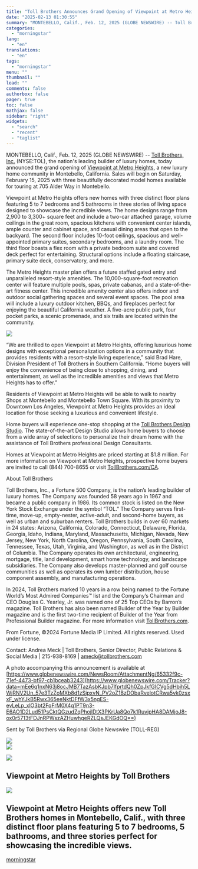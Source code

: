 ```yaml
---
title: "Toll Brothers Announces Grand Opening of Viewpoint at Metro Heights in Montebello, California"
date: "2025-02-13 01:30:55"
summary: "MONTEBELLO, Calif., Feb. 12, 2025 (GLOBE NEWSWIRE) -- Toll Brothers, Inc. (NYSE:TOL), the nation's leading builder of luxury homes, today announced the grand opening of Viewpoint at Metro Heights, a new luxury home community in Montebello, California. Sales will begin on Saturday, February 15, 2025 with three beautifully decorated model..."
categories:
  - "morningstar"
lang:
  - "en"
translations:
  - "en"
tags:
  - "morningstar"
menu: ""
thumbnail: ""
lead: ""
comments: false
authorbox: false
pager: true
toc: false
mathjax: false
sidebar: "right"
widgets:
  - "search"
  - "recent"
  - "taglist"
---
```


MONTEBELLO, Calif., Feb. 12, 2025 (GLOBE NEWSWIRE) -- [Toll Brothers, Inc.](https://www.globenewswire.com/Tracker?data=9p0uof8n7zvr5P-FN-teeM8yjyo-iXe3FcgQI4D4s9waqP8XAbS9O4OafXAshIjVVqFPZHuLnC55qBrRKDDEzM1YMzGC-MZHgJEH0ke_tLU=) (NYSE:TOL), the nation's leading builder of luxury homes, today announced the grand opening of [Viewpoint at Metro Heights](https://www.globenewswire.com/Tracker?data=FTen_2BJaEVqyE-0tfTmZ5kWu6crNhzsQgteM0G4dYZC3alxmE5e3PiA3pBW4Jp7bk72eo4G6KEdlASoOX-6G2DLLWDNcYjh2iGvkL2Mp4Cm87fsKW6WvoN6CRx7MmGJO_7yoGAd_AwoRT10-Y68KIycJXxwG7Vlm8R3uO7LSDi10qITcuZY2tlCh9-RkK9K), a new luxury home community in Montebello, California. Sales will begin on Saturday, February 15, 2025 with three beautifully decorated model homes available for touring at 705 Alder Way in Montebello.

Viewpoint at Metro Heights offers new homes with three distinct floor plans featuring 5 to 7 bedrooms and 5 bathrooms in three stories of living space designed to showcase the incredible views. The home designs range from 2,900 to 3,300+ square feet and include a two-car attached garage, volume ceilings in the great room, spacious kitchens with convenient center islands, ample counter and cabinet space, and casual dining areas that open to the backyard. The second floor includes 10-foot ceilings, spacious and well-appointed primary suites, secondary bedrooms, and a laundry room. The third floor boasts a flex room with a private bedroom suite and covered deck perfect for entertaining. Structural options include a floating staircase, primary suite deck, conservatory, and more.

The Metro Heights master plan offers a future staffed gated entry and unparalleled resort-style amenities. The 10,000-square-foot recreation center will feature multiple pools, spas, private cabanas, and a state-of-the-art fitness center. This incredible amenity center also offers indoor and outdoor social gathering spaces and several event spaces. The pool area will include a luxury outdoor kitchen, BBQs, and fireplaces perfect for enjoying the beautiful California weather. A five-acre public park, four pocket parks, a scenic promenade, and six trails are located within the community.

 ![](https://ml.globenewswire.com/Resource/Download/65332f9c-71ef-4473-bf97-cb1bceab3243/03-mh-viewpoint-spectrum-great-room.jpg)  


“We are thrilled to open Viewpoint at Metro Heights, offering luxurious home designs with exceptional personalization options in a community that provides residents with a resort-style living experience,” said Brad Hare, Division President of Toll Brothers in Southern California. “Home buyers will enjoy the convenience of being close to shopping, dining, and entertainment, as well as the incredible amenities and views that Metro Heights has to offer.”

Residents of Viewpoint at Metro Heights will be able to walk to nearby Shops at Montebello and Montebello Town Square. With its proximity to Downtown Los Angeles, Viewpoint at Metro Heights provides an ideal location for those seeking a luxurious and convenient lifestyle.

Home buyers will experience one-stop shopping at the [Toll Brothers Design Studio](https://www.globenewswire.com/Tracker?data=9p0uof8n7zvr5P-FN-teeIY21sgqzMh4vY1q4oLNl10T_JhEySPfSy8MzJABTya0S1RtgkuaSkDrOhG1v8DIONfv7qOKWeYnkPxbi6qr94bgiKzLCRxyTnxPvDzTMUgM). The state-of-the-art Design Studio allows home buyers to choose from a wide array of selections to personalize their dream home with the assistance of Toll Brothers professional Design Consultants.

Homes at Viewpoint at Metro Heights are priced starting at $1.8 million. For more information on Viewpoint at Metro Heights, prospective home buyers are invited to call (844) 700-8655 or visit [TollBrothers.com/CA](https://www.globenewswire.com/Tracker?data=sSzSv7Ir-mNVSMUL3Ii97-vn1BA81A2G_ApMm3UcZA3ofWRB5yQ-jU7ghSIyQCAnLXPoH_DZR7hGWiZ6FZJHeNqQbO52bbaZm2dT6HNTHn4oEI9mEMLflFx8iN7-mQNP).

About Toll Brothers

Toll Brothers, Inc., a Fortune 500 Company, is the nation’s leading builder of luxury homes. The Company was founded 58 years ago in 1967 and became a public company in 1986. Its common stock is listed on the New York Stock Exchange under the symbol “TOL.” The Company serves first-time, move-up, empty-nester, active-adult, and second-home buyers, as well as urban and suburban renters. Toll Brothers builds in over 60 markets in 24 states: Arizona, California, Colorado, Connecticut, Delaware, Florida, Georgia, Idaho, Indiana, Maryland, Massachusetts, Michigan, Nevada, New Jersey, New York, North Carolina, Oregon, Pennsylvania, South Carolina, Tennessee, Texas, Utah, Virginia, and Washington, as well as in the District of Columbia. The Company operates its own architectural, engineering, mortgage, title, land development, smart home technology, and landscape subsidiaries. The Company also develops master-planned and golf course communities as well as operates its own lumber distribution, house component assembly, and manufacturing operations.

In 2024, Toll Brothers marked 10 years in a row being named to the Fortune World’s Most Admired Companies™ list and the Company’s Chairman and CEO Douglas C. Yearley, Jr. was named one of 25 Top CEOs by Barron’s magazine. Toll Brothers has also been named Builder of the Year by Builder magazine and is the first two-time recipient of Builder of the Year from Professional Builder magazine. For more information visit [TollBrothers.com](https://www.globenewswire.com/Tracker?data=sSzSv7Ir-mNVSMUL3Ii972gz6Q1FM3XIjFXbByGfZvygEMw4_uOJWWsXbf8RwHQqxZNqV3g_EnrXp0_lM6FXHILNumspza-gUrnZvy8WimU=).

From Fortune, ©2024 Fortune Media IP Limited. All rights reserved. Used under license.

Contact: Andrea Meck | Toll Brothers, Senior Director, Public Relations & Social Media | 215-938-8169 | [ameck@tollbrothers.com](https://www.globenewswire.com/Tracker?data=BtUeoeVuIIVAKak4E9aOSzJrciHNRvmMHsua2P-QNCpumBw2P0LVDDVRxaVeQ_5R_TSQ0FIYHvNPEukJi9ODG4jWAlsKHpMOw_YwRWylMcc=)

A photo accompanying this announcement is available at [https://www.globenewswire.com/NewsRoom/AttachmentNg/65332f9c-71ef-4473-bf97-cb1bceab3243](https://www.globenewswire.com/Tracker?data=mEe6q1nxN63j8ocJMB7TazAsbKJpb7lfprtdQh0ZpJkfGICVg5dHbih5LWjRNV2Un_57e3TzZoMXb8d1zSjpxvN_PV2oZ1BzDObaRvelotCRwa5vk0zsxxF_whYJkB5Rwx365eeNktDFfW3x5ngES-evLeLp_xlO3bt2FqFrM0X4q1PT9n3-E6AO1D2Lud51PsCktQGzudZqPhojlDtX3PKrUa8Qo7k1RuvipHA8DAMjoJ8-ox0r5713tFDJnRPWszAZHuwhgeRZLQsJEKGdOQ==)

Sent by Toll Brothers via Regional Globe Newswire (TOLL-REG)

 ![](https://www.globenewswire.com/newsroom/ti?nf=OTM1Njg5MyM2NzQ2ODA1IzIwMDc4NTM=)   
 ![](https://ml.globenewswire.com/media/MmJiZTcyY2YtZTIxZS00ZDdjLWFlOGItZTFhZGE3MTU1MmU3LTEwMTk0MjY=/tiny/Toll-Brothers-Inc-.png)

 [![](https://ml.globenewswire.com/media/496b0ba8-eb1f-480d-a0a9-21b28de81d5f/small/tollbrothers-alhb-web-black-jpg.jpg)](https://www.globenewswire.com/NewsRoom/AttachmentNg/496b0ba8-eb1f-480d-a0a9-21b28de81d5f)

Viewpoint at Metro Heights by Toll Brothers
-------------------------------------------

  [![](https://ml.globenewswire.com/media/65332f9c-71ef-4473-bf97-cb1bceab3243/medium/viewpoint-at-metro-heights-by-toll-brothers.jpg)](https://www.globenewswire.com/NewsRoom/AttachmentNg/65332f9c-71ef-4473-bf97-cb1bceab3243/en) 

Viewpoint at Metro Heights offers new Toll Brothers homes in Montebello, Calif., with three distinct floor plans featuring 5 to 7 bedrooms, 5 bathrooms, and three stories perfect for showcasing the incredible views.
-----------------------------------------------------------------------------------------------------------------------------------------------------------------------------------------------------------------------

[morningstar](https://www.morningstar.com/news/globe-newswire/9356893/toll-brothers-announces-grand-opening-of-viewpoint-at-metro-heights-in-montebello-california)
